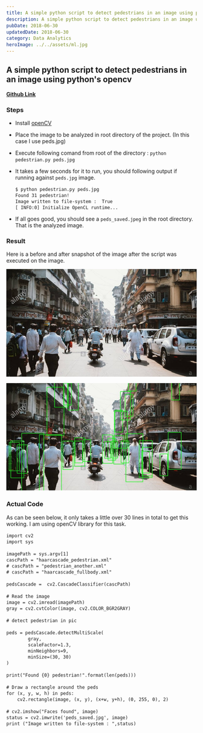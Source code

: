 ```yaml
---
title: A simple python script to detect pedestrians in an image using python's opencv
description: A simple python script to detect pedestrians in an image using python's opencv
pubDate: 2018-06-30
updatedDate: 2018-06-30
category: Data Analytics
heroImage: ../../assets/ml.jpg
---
```


## A simple python script to detect pedestrians in an image using python's opencv

**[Github Link](https://github.com/akshaysin/pedestrian_detect)**

### Steps

* Install [openCV](https://docs.opencv.org/3.0-beta/doc/py_tutorials/py_setup/py_setup_in_windows/py_setup_in_windows.html)
* Place the image to be analyzed in root directory of the project. (In this case I use peds.jpg)
* Execute following comand from root of the directory : `python pedestrian.py peds.jpg`
* It takes a few seconds for it to run, you should following output if running against `peds.jpg` image.


      $ python pedestrian.py peds.jpg
      Found 31 pedestrian!
      Image written to file-system :  True
      [ INFO:0] Initialize OpenCL runtime...


* If all goes good, you should see a `peds_saved.jpeg` in the root directory. That is the analyzed image.

### Result

Here is a before and after snapshot of the image after the script was executed on the image.

![Before](../../assets/peds.jpg)

![After](../../assets/peds_saved.jpg)

### Actual Code

As can be seen below, it only takes a little over 30 lines in total to get this working. I am using openCV library for this task.


    import cv2
    import sys

    imagePath = sys.argv[1]
    cascPath = "haarcascade_pedestrian.xml"
    # cascPath = "pedestrian_another.xml"
    # cascPath = "haarcascade_fullbody.xml"

    pedsCascade =  cv2.CascadeClassifier(cascPath)

    # Read the image
    image = cv2.imread(imagePath)
    gray = cv2.cvtColor(image, cv2.COLOR_BGR2GRAY)

    # detect pedestrian in pic

    peds = pedsCascade.detectMultiScale(
            gray,
            scaleFactor=1.3,
            minNeighbors=9,
            minSize=(30, 30)
    )

    print("Found {0} pedestrian!".format(len(peds)))

    # Draw a rectangle around the peds
    for (x, y, w, h) in peds:
        cv2.rectangle(image, (x, y), (x+w, y+h), (0, 255, 0), 2)

    # cv2.imshow("Faces found", image)
    status = cv2.imwrite('peds_saved.jpg', image)
    print ("Image written to file-system : ",status)